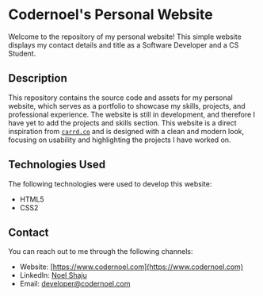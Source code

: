 # Codernoel's Personal Website

Welcome to the repository of my personal website! This simple website displays my contact details and title as a Software Developer and a CS Student.

## Description
This repository contains the source code and assets for my personal website, which serves as a portfolio to showcase my skills, projects, and professional experience. The website is still in development, and therefore I have yet to add the projects and skills section. This website is a direct inspiration from [`carrd.co`](https://www.carrd.co) and is designed with a clean and modern look, focusing on usability and highlighting the projects I have worked on.

## Technologies Used
The following technologies were used to develop this website:

- HTML5
- CSS2


## Contact
You can reach out to me through the following channels:

- Website: [https://www.codernoel.com](https://www.codernoel.com)
- LinkedIn: [Noel Shaju](https://www.linkedin.com/in/codernoel)
- Email: [developer@codernoel.com](mailto:developer@codernoel.com)
